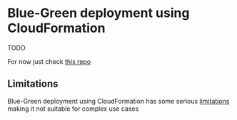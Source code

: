 # Blue-Green deployment using CloudFormation

TODO

For now just check [this repo](https://github.com/SekibOmazic/blue-green-fargate)

## Limitations

Blue-Green deployment using CloudFormation has some serious [limitations](https://docs.aws.amazon.com/AWSCloudFormation/latest/UserGuide/blue-green.html#blue-green-considerations) making it not suitable for complex use cases
